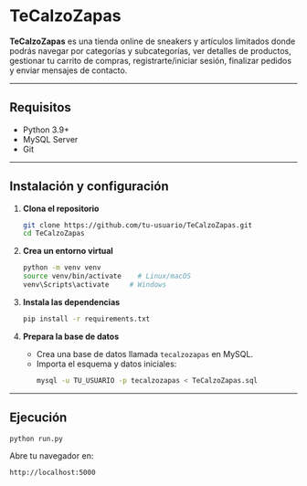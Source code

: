 # TeCalzoZapas

**TeCalzoZapas** es una tienda online de sneakers y artículos limitados donde podrás navegar por categorías y subcategorías, ver detalles de productos, gestionar tu carrito de compras, registrarte/iniciar sesión, finalizar pedidos y enviar mensajes de contacto.

---

## Requisitos

- Python 3.9+  
- MySQL Server  
- Git  

---

## Instalación y configuración

1. **Clona el repositorio**  
   ```bash
   git clone https://github.com/tu-usuario/TeCalzoZapas.git
   cd TeCalzoZapas
   ```

2. **Crea un entorno virtual**  
   ```bash
   python -m venv venv
   source venv/bin/activate    # Linux/macOS
   venv\Scripts\activate     # Windows
   ```

3. **Instala las dependencias**  
   ```bash
   pip install -r requirements.txt
   ```

4. **Prepara la base de datos**  
   - Crea una base de datos llamada `tecalzozapas` en MySQL.  
   - Importa el esquema y datos iniciales:
     ```bash
     mysql -u TU_USUARIO -p tecalzozapas < TeCalzoZapas.sql
     ```  

---

## Ejecución

```bash
python run.py
```

Abre tu navegador en:  
```
http://localhost:5000
```

